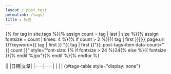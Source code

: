 ```yaml
---
layout : post_test
permalink: /tags/
title : 标签
---
```

{% for tag in site.tags %}{% assign count = tag | last | size %}{% assign fontsize = count | times: 4 %}{% if count  > 2 %}[{{ tag | first }}]({{ page.url }}?keyword={{ tag | first }} "{{ tag | first }}"){:.post-tags-item data-count="{{ count }}" style="font-size: {% if fontsize > 24 %}24{% else %}{{ fontsize }}{% endif %}px"}{% endif %}{% endfor %}

||
|日期|文章|
|----|----|
|    |    |
{:#tags-table style="display: none"}
